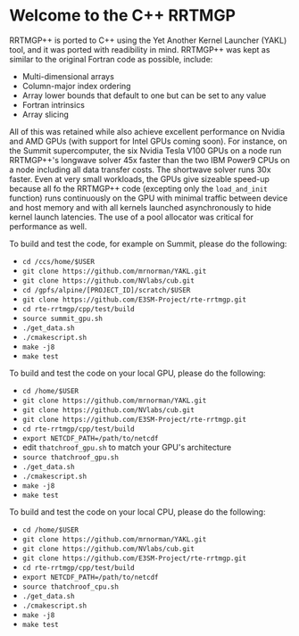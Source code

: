 # Welcome to the C++ RRTMGP

RRTMGP++ is ported to C++ using the Yet Another Kernel Launcher (YAKL) tool, and it was ported with readibility in mind. RRTMGP++ was kept as similar to the original Fortran code as possible, include:
* Multi-dimensional arrays
* Column-major index ordering
* Array lower bounds that default to one but can be set to any value
* Fortran intrinsics
* Array slicing

All of this was retained while also achieve excellent performance on Nvidia and AMD GPUs (with support for Intel GPUs coming soon). For instance, on the Summit supercomputer, the six Nvidia Tesla V100 GPUs on a node run RRTMGP++'s longwave solver 45x faster than the two IBM Power9 CPUs on a node including all data transfer costs. The shortwave solver runs 30x faster. Even at very small workloads, the GPUs give sizeable speed-up because all fo the RRTMGP++ code (excepting only the `load_and_init` function) runs continuously on the GPU with minimal traffic between device and host memory and with all kernels launched asynchronously to hide kernel launch latencies. The use of a pool allocator was critical for performance as well.

To build and test the code, for example on Summit, please do the following:

* `cd /ccs/home/$USER`
* `git clone https://github.com/mrnorman/YAKL.git`
* `git clone https://github.com/NVlabs/cub.git`
* `cd /gpfs/alpine/[PROJECT_ID]/scratch/$USER`
* `git clone https://github.com/E3SM-Project/rte-rrtmgp.git`
* `cd rte-rrtmgp/cpp/test/build`
* `source summit_gpu.sh`
* `./get_data.sh`
* `./cmakescript.sh`
* `make -j8`
* `make test`

To build and test the code on your local GPU, please do the following:

* `cd /home/$USER`
* `git clone https://github.com/mrnorman/YAKL.git`
* `git clone https://github.com/NVlabs/cub.git`
* `git clone https://github.com/E3SM-Project/rte-rrtmgp.git`
* `cd rte-rrtmgp/cpp/test/build`
* `export NETCDF_PATH=/path/to/netcdf`
* edit `thatchroof_gpu.sh` to match your GPU's architecture
* `source thatchroof_gpu.sh`
* `./get_data.sh`
* `./cmakescript.sh`
* `make -j8`
* `make test`

To build and test the code on your local CPU, please do the following:

* `cd /home/$USER`
* `git clone https://github.com/mrnorman/YAKL.git`
* `git clone https://github.com/NVlabs/cub.git`
* `git clone https://github.com/E3SM-Project/rte-rrtmgp.git`
* `cd rte-rrtmgp/cpp/test/build`
* `export NETCDF_PATH=/path/to/netcdf`
* `source thatchroof_cpu.sh`
* `./get_data.sh`
* `./cmakescript.sh`
* `make -j8`
* `make test`

